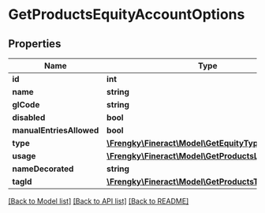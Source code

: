 # GetProductsEquityAccountOptions

## Properties
Name | Type | Description | Notes
------------ | ------------- | ------------- | -------------
**id** | **int** |  | [optional] 
**name** | **string** |  | [optional] 
**glCode** | **string** |  | [optional] 
**disabled** | **bool** |  | [optional] 
**manualEntriesAllowed** | **bool** |  | [optional] 
**type** | [**\Frengky\Fineract\Model\GetEquityType**](GetEquityType.md) |  | [optional] 
**usage** | [**\Frengky\Fineract\Model\GetProductsLiabilityUsage**](GetProductsLiabilityUsage.md) |  | [optional] 
**nameDecorated** | **string** |  | [optional] 
**tagId** | [**\Frengky\Fineract\Model\GetProductsTagId**](GetProductsTagId.md) |  | [optional] 

[[Back to Model list]](../../README.md#documentation-for-models) [[Back to API list]](../../README.md#documentation-for-api-endpoints) [[Back to README]](../../README.md)

